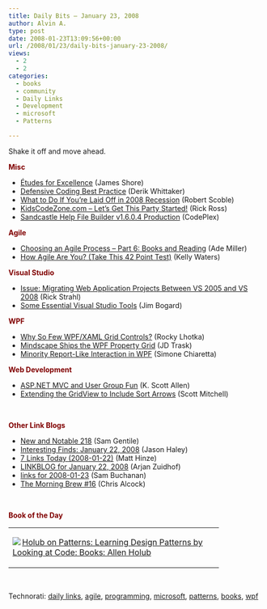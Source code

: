 ```yaml
---
title: Daily Bits – January 23, 2008
author: Alvin A.
type: post
date: 2008-01-23T13:09:56+00:00
url: /2008/01/23/daily-bits-january-23-2008/
views:
  - 2
  - 2
categories:
  - books
  - community
  - Daily Links
  - Development
  - microsoft
  - Patterns

---
```

Shake it off and move ahead.

**<font color="#800000">Misc</font>**

  * <a href="http://jamesshore.com/Blog/Etudes-for-Excellence.html" target="_blank">Études for Excellence</a> (James Shore)
  * <a href="http://devlicio.us/blogs/derik_whittaker/archive/2008/01/22/defensive-coding-best-practice.aspx" target="_blank">Defensive Coding Best Practice</a> (Derik Whittaker)
  * <a href="http://scobleizer.com/2008/01/23/what-to-do-if-youre-laid-off-in-2008-recession/" target="_blank">What to Do If You&#8217;re Laid Off in 2008 Recession</a> (Robert Scoble)
  * <a href="http://kids.dzone.com/news/kidscodezonecom-lets-get-party-started" target="_blank">KidsCodeZone.com &#8211; Let&#8217;s Get This Party Started!</a> (Rick Ross)
  * <a href="http://www.codeplex.com/SHFB/Release/ProjectReleases.aspx?ReleaseId=9848" target="_blank">Sandcastle Help File Builder v1.6.0.4 Production</a> (CodePlex)

**<font color="#800000">Agile</font>**

  * <a href="http://www.ademiller.com/blogs/tech/2008/01/choosing-an-agile-process-part-6-books-and-reading/" target="_blank">Choosing an Agile Process &#8211; Part 6: Books and Reading</a> (Ade Miller)
  * <a href="http://kw-agiledevelopment.blogspot.com/2008/01/how-agile-are-you-take-this-42-point.html" target="_blank">How Agile Are You? (Take This 42 Point Test)</a> (Kelly Waters)

**<font color="#800000">Visual Studio</font>**

  * <a href="http://west-wind.com/weblog/posts/234883.aspx" target="_blank">Issue: Migrating Web Application Projects Between VS 2005 and VS 2008</a> (Rick Strahl)
  * <a href="http://lostechies.com/blogs/jimmy_bogard/archive/2008/01/22/some-essential-visual-studio-tools.aspx" target="_blank">Some Essential Visual Studio Tools</a> (Jim Bogard)

**<font color="#800000">WPF</font>**

  * <a href="http://www.lhotka.net/weblog/WhySoFewWPFXAMLGridControls.aspx" target="_blank">Why So Few WPF/XAML Grid Controls?</a> (Rocky Lhotka)
  * <a href="http://blog.bluecog.co.nz/archives/2008/01/23/mindscape-ships-the-wpf-property-grid/" target="_blank">Mindscape Ships the WPF Property Grid</a> (JD Trask)
  * <a href="http://codeclimber.net.nz/archive/2008/01/23/Minority-Report-like-interaction-in-WPF.aspx" target="_blank">Minority Report-Like Interaction in WPF</a> (Simone Chiaretta)

**<font color="#800000">Web Development</font>**

  * <a href="http://odetocode.com/Blogs/scott/archive/2008/01/23/11676.aspx" target="_blank">ASP.NET MVC and User Group Fun</a> (K. Scott Allen)
  * <a href="http://aspnet.4guysfromrolla.com/articles/012308-1.aspx" target="_blank">Extending the GridView to Include Sort Arrows</a> (Scott Mitchell)

&nbsp;

**<font color="#800000">Other Link Blogs</font>**

  * <a href="http://samgentile.com/blogs/samgentile/archive/2008/01/22/new-and-notable-218.aspx" target="_blank">New and Notable 218</a> (Sam Gentile)
  * <a href="http://jasonhaley.com/blog/archive/2008/01/22/141095.aspx" target="_blank">Interesting Finds: January 22, 2008</a> (Jason Haley)
  * <a href="http://mhinze.com/7-links-today-2008-01-22/" target="_blank">7 Links Today (2008-01-22)</a> (Matt Hinze)
  * <a href="http://arjansworld.blogspot.com/2008/01/linkblog-for-january-22-2008.html" target="_blank">LINKBLOG for January 22, 2008</a> (Arjan Zuidhof)
  * <a href="http://afongen.com/blog/2008/01/22/links-for-2008-01-23/" target="_blank">links for 2008-01-23</a> (Sam Buchanan)
  * <a href="http://blog.cwa.me.uk/2008/01/23/the-morning-brew-16/" target="_blank">The Morning Brew #16</a> (Chris Alcock)

&nbsp;

**<font color="#800000">Book of the Day</font>**

<div class="wlWriterSmartContent" id="scid:7dc1bd33-94bd-46fd-a20b-0131235bcd47:5af855d7-35ac-4549-82e3-5a1763c5b7d2" style="padding-right: 0px; display: inline; padding-left: 0px; float: none; padding-bottom: 0px; margin: 0px; padding-top: 0px">
  <table cellspacing="0" cellpadding="2" width="400" border="0" unselectable="on">
    <tr>
      <td valign="top" width="400">
        <p>
          <a title="Holub on Patterns: Learning Design Patterns by Looking at Code: Books: Allen Holub" href="http://www.amazon.com/exec/obidos/ASIN/159059388X/alvinashcraft-20"><img data-recalc-dims="1" decoding="async" src="https://i0.wp.com/images.amazon.com/images/P/159059388X.01.MZZZZZZZ.jpg?w=660" border="0" align="left" style="float:left" />Holub on Patterns: Learning Design Patterns by Looking at Code: Books: Allen Holub</a>
        </p>
      </td>
    </tr>
  </table>
</div>

&nbsp;

<div class="wlWriterSmartContent" id="scid:C16BAC14-9A3D-4c50-9394-FBFEF7A93539:ebb50687-6234-43dc-ab55-18b9aee9dac8" style="padding-right: 0px; display: inline; padding-left: 0px; padding-bottom: 0px; margin: 0px; padding-top: 0px">
  <!--dotnetkickit-->
</div>

<div class="wlWriterSmartContent" id="scid:d7bf807d-7bb0-458a-811f-90c51817d5c2:5ea9c74d-cba9-4f21-83f1-b873efb32ac6" style="padding-right: 0px; display: inline; padding-left: 0px; padding-bottom: 0px; margin: 0px; padding-top: 0px">
  <p>
    <span class="TagSite">Technorati:</span> <a href="http://technorati.com/tag/daily+links" rel="tag" class="tag">daily links</a>, <a href="http://technorati.com/tag/agile" rel="tag" class="tag">agile</a>, <a href="http://technorati.com/tag/programming" rel="tag" class="tag">programming</a>, <a href="http://technorati.com/tag/microsoft" rel="tag" class="tag">microsoft</a>, <a href="http://technorati.com/tag/patterns" rel="tag" class="tag">patterns</a>, <a href="http://technorati.com/tag/books" rel="tag" class="tag">books</a>, <a href="http://technorati.com/tag/wpf" rel="tag" class="tag">wpf</a><br /><!-- StartInsertedTags: daily links, agile, programming, microsoft, patterns, books, wpf :EndInsertedTags -->
  </p>
</div>